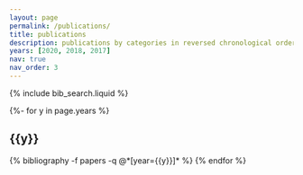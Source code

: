 ```yaml
---
layout: page
permalink: /publications/
title: publications
description: publications by categories in reversed chronological order. generated by jekyll-scholar.
years: [2020, 2018, 2017]
nav: true
nav_order: 3
---
```


<!-- _pages/publications.md -->

<!-- Bibsearch Feature -->

{% include bib_search.liquid %}

<div class="publications">

{%- for y in page.years %}
  <h2 class="year">{{y}}</h2>
  {% bibliography -f papers -q @*[year={{y}}]* %}
{% endfor %}

</div>

